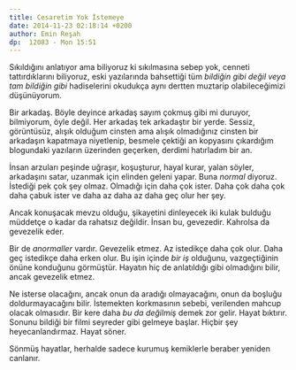 ```yaml
---
title: Cesaretim Yok İstemeye
date: 2014-11-23 02:18:14 +0200
author: Emin Reşah
dp:  12083 - Mon 15:51
---
```


Sıkıldığını anlatıyor ama biliyoruz ki sıkılmasına sebep yok, cenneti
tattırdıklarını biliyoruz, eski yazılarında bahsettiği tüm *bildiğin
gibi değil veya tam bildiğin gibi* hadiselerini okudukça aynı dertten
muztarip olabileceğimizi düşünüyorum.

Bir arkadaş. Böyle deyince arkadaş sayım çokmuş gibi mi duruyor,
bilmiyorum, öyle değil. Her arkadaş tek arkadaştır bir yerde. Sessiz,
görüntüsüz, alışık olduğum cinsten ama alışık olmadığınız cinsten bir
arkadaşın kapatmaya niyetlenip, besmele çektiği an kopyasını çıkardığım
blogundaki yazıların üzerinden geçerken, derdimi hatırladım bir an.

İnsan arzuları peşinde uğraşır, koşuşturur, hayal kurar, yalan söyler,
arkadaşını satar, uzanmak için elinden geleni yapar. Buna *normal*
diyoruz. İstediği pek çok şey olmaz. Olmadığı için daha çok ister. Daha
çok daha çok daha çabuk ister ve daha az daha az daha geç olur her şey.

Ancak konuşacak mevzu olduğu, şikayetini dinleyecek iki kulak bulduğu
müddetçe o kadar da rahatsız değildir. İnsan bu, gevezedir. Kahrolsa da
gevezelik eder.

Bir de *anormaller* vardır. Gevezelik etmez. Az istedikçe daha çok olur.
Daha geç istedikçe daha erken olur. Bu işin içinde *bir iş* olduğunu,
vazgeçtiğinin önüne konduğunu görmüştür. Hayatın hiç de anlatıldığı gibi
olmadığını bilir, ancak gevezelik etmez.

Ne isterse olacağını, ancak onun da aradığı olmayacağını, onun da
boşluğu doldurmayacağını bilir. İstemekten korkmasının sebebi,
verilenden mahcup olacak olmasıdır. Bir kere daha *bu da değilmiş* demek
zor gelir. Hayat bıktırır. Sonunu bildiği bir filmi seyreder gibi
gelmeye başlar. Hiçbir şey heyecanlandırmaz. Hayat söner.

Sönmüş hayatlar, herhalde sadece kurumuş kemiklerle beraber yeniden
canlanır.
